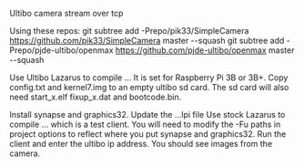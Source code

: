 Ultibo camera stream over tcp

Using these repos:
git subtree add -Prepo/pik33/SimpleCamera https://github.com/pik33/SimpleCamera master --squash
git subtree add -Prepo/pjde-ultibo/openmax https://github.com/pjde-ultibo/openmax master --squash

Use Ultibo Lazarus to compile ... It is set for Raspberry Pi 3B or 3B+. Copy config.txt and kernel7.img to an empty ultibo sd card. The sd card will also need start_x.elf fixup_x.dat and bootcode.bin.

Install synapse and graphics32. Update the ...lpi file
Use stock Lazarus to compile ... which is a test client. You will need to modify the -Fu paths in project options to reflect where you put synapse and graphics32.
Run the client and enter the ultibo ip address. You should see images from the camera.
